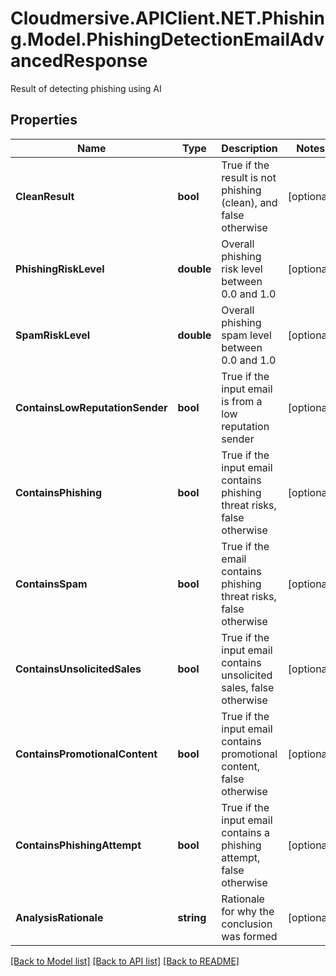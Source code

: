 # Cloudmersive.APIClient.NET.Phishing.Model.PhishingDetectionEmailAdvancedResponse
Result of detecting phishing using AI

## Properties

Name | Type | Description | Notes
------------ | ------------- | ------------- | -------------
**CleanResult** | **bool** | True if the result is not phishing (clean), and false otherwise | [optional] 
**PhishingRiskLevel** | **double** | Overall phishing risk level between 0.0 and 1.0 | [optional] 
**SpamRiskLevel** | **double** | Overall phishing spam level between 0.0 and 1.0 | [optional] 
**ContainsLowReputationSender** | **bool** | True if the input email is from a low reputation sender | [optional] 
**ContainsPhishing** | **bool** | True if the input email contains phishing threat risks, false otherwise | [optional] 
**ContainsSpam** | **bool** | True if the email contains phishing threat risks, false otherwise | [optional] 
**ContainsUnsolicitedSales** | **bool** | True if the input email contains unsolicited sales, false otherwise | [optional] 
**ContainsPromotionalContent** | **bool** | True if the input email contains promotional content, false otherwise | [optional] 
**ContainsPhishingAttempt** | **bool** | True if the input email contains a phishing attempt, false otherwise | [optional] 
**AnalysisRationale** | **string** | Rationale for why the conclusion was formed | [optional] 

[[Back to Model list]](../README.md#documentation-for-models) [[Back to API list]](../README.md#documentation-for-api-endpoints) [[Back to README]](../README.md)

